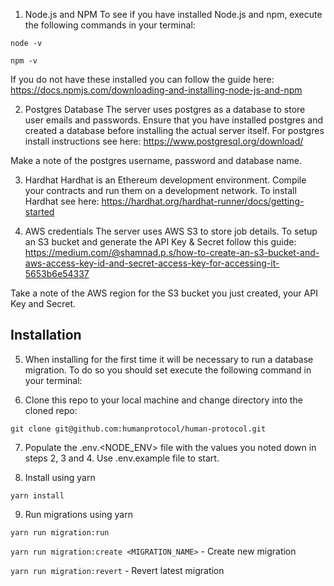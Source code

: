 1. Node.js and NPM
To see if you have installed Node.js and npm, execute the following commands in your terminal:

`node -v`

`npm -v`

If you do not have these installed you can follow the guide here:
https://docs.npmjs.com/downloading-and-installing-node-js-and-npm

2. Postgres Database
The server uses postgres as a database to store user emails and passwords.  Ensure that you have installed postgres and created a database before installing the actual server itself.  For postgres install instructions see here: 
https://www.postgresql.org/download/ 

Make a note of the postgres username, password and database name. 

3. Hardhat
Hardhat is an Ethereum development environment. Compile your contracts and run them on a development network. To install Hardhat see here:
https://hardhat.org/hardhat-runner/docs/getting-started

4. AWS credentials
The server uses AWS S3 to store job details.  To setup an S3 bucket and generate the API Key & Secret follow this guide: https://medium.com/@shamnad.p.s/how-to-create-an-s3-bucket-and-aws-access-key-id-and-secret-access-key-for-accessing-it-5653b6e54337 

Take a note of the AWS region for the S3 bucket you just created, your API Key and Secret.

## Installation
5. When installing for the first time it will be necessary to run a database migration.  To do so you should set execute the following command in your terminal:


6. Clone this repo to your local machine and change directory into the cloned repo:
   
`git clone git@github.com:humanprotocol/human-protocol.git` 

7. Populate the .env.<NODE_ENV> file with the values you noted down in steps 2, 3 and 4. Use .env.example file to start.

8. Install using yarn
   
`yarn install`

9. Run migrations using yarn

`yarn run migration:run`

`yarn run migration:create <MIGRATION_NAME>` - Create new migration 

`yarn run migration:revert` - Revert latest migration


